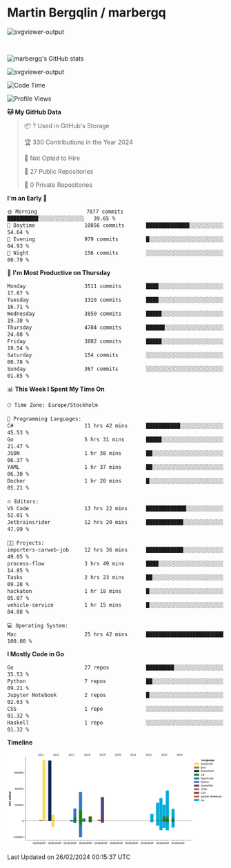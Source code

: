 # Martin Bergqlin / marbergq

![svgviewer-output](https://user-images.githubusercontent.com/2405410/206014777-22d41ecb-c24f-421d-b7d9-bba2cb5bb0de.svg)

<br>

<!--- [![Martin's Week](https://github-readme-stats.vercel.app/api/wakatime?username=marbergq&theme=dark)](https://github.com/anuraghazra/github-readme-stats) -->

![marbergq's GitHub stats](https://github-readme-stats.vercel.app/api?username=marbergq&count_private=true&show_icons=true)

![svgviewer-output](https://wakatime.com/badge/user/3f0a2069-6683-4e19-9a4a-7d21ea815067.svg)

<!--START_SECTION:waka-->
![Code Time](http://img.shields.io/badge/Code%20Time-3%2C772%20hrs%2028%20mins-blue)

![Profile Views](http://img.shields.io/badge/Profile%20Views-0-blue)

**🐱 My GitHub Data** 

> 📦 ? Used in GitHub's Storage 
 > 
> 🏆 330 Contributions in the Year 2024
 > 
> 🚫 Not Opted to Hire
 > 
> 📜 27 Public Repositories 
 > 
> 🔑 0 Private Repositories 
 > 
**I'm an Early 🐤** 

```text
🌞 Morning                7877 commits        ██████████░░░░░░░░░░░░░░░   39.65 % 
🌆 Daytime                10856 commits       ██████████████░░░░░░░░░░░   54.64 % 
🌃 Evening                979 commits         █░░░░░░░░░░░░░░░░░░░░░░░░   04.93 % 
🌙 Night                  156 commits         ░░░░░░░░░░░░░░░░░░░░░░░░░   00.79 % 
```
📅 **I'm Most Productive on Thursday** 

```text
Monday                   3511 commits        ████░░░░░░░░░░░░░░░░░░░░░   17.67 % 
Tuesday                  3320 commits        ████░░░░░░░░░░░░░░░░░░░░░   16.71 % 
Wednesday                3850 commits        █████░░░░░░░░░░░░░░░░░░░░   19.38 % 
Thursday                 4784 commits        ██████░░░░░░░░░░░░░░░░░░░   24.08 % 
Friday                   3882 commits        █████░░░░░░░░░░░░░░░░░░░░   19.54 % 
Saturday                 154 commits         ░░░░░░░░░░░░░░░░░░░░░░░░░   00.78 % 
Sunday                   367 commits         ░░░░░░░░░░░░░░░░░░░░░░░░░   01.85 % 
```


📊 **This Week I Spent My Time On** 

```text
🕑︎ Time Zone: Europe/Stockholm

💬 Programming Languages: 
C#                       11 hrs 42 mins      ███████████░░░░░░░░░░░░░░   45.53 % 
Go                       5 hrs 31 mins       █████░░░░░░░░░░░░░░░░░░░░   21.47 % 
JSON                     1 hr 38 mins        ██░░░░░░░░░░░░░░░░░░░░░░░   06.37 % 
YAML                     1 hr 37 mins        ██░░░░░░░░░░░░░░░░░░░░░░░   06.30 % 
Docker                   1 hr 20 mins        █░░░░░░░░░░░░░░░░░░░░░░░░   05.21 % 

🔥 Editors: 
VS Code                  13 hrs 22 mins      █████████████░░░░░░░░░░░░   52.01 % 
Jetbrainsrider           12 hrs 20 mins      ████████████░░░░░░░░░░░░░   47.99 % 

🐱‍💻 Projects: 
importers-carweb-job     12 hrs 36 mins      ████████████░░░░░░░░░░░░░   49.05 % 
process-flow             3 hrs 49 mins       ████░░░░░░░░░░░░░░░░░░░░░   14.85 % 
Tasks                    2 hrs 23 mins       ██░░░░░░░░░░░░░░░░░░░░░░░   09.28 % 
hackaton                 1 hr 18 mins        █░░░░░░░░░░░░░░░░░░░░░░░░   05.07 % 
vehicle-service          1 hr 15 mins        █░░░░░░░░░░░░░░░░░░░░░░░░   04.88 % 

💻 Operating System: 
Mac                      25 hrs 42 mins      █████████████████████████   100.00 % 
```

**I Mostly Code in Go** 

```text
Go                       27 repos            █████████░░░░░░░░░░░░░░░░   35.53 % 
Python                   7 repos             ██░░░░░░░░░░░░░░░░░░░░░░░   09.21 % 
Jupyter Notebook         2 repos             █░░░░░░░░░░░░░░░░░░░░░░░░   02.63 % 
CSS                      1 repo              ░░░░░░░░░░░░░░░░░░░░░░░░░   01.32 % 
Haskell                  1 repo              ░░░░░░░░░░░░░░░░░░░░░░░░░   01.32 % 
```



**Timeline**

![Lines of Code chart](https://raw.githubusercontent.com/marbergq/marbergq/main/assets/bar_graph.png)


 Last Updated on 26/02/2024 00:15:37 UTC
<!--END_SECTION:waka-->
